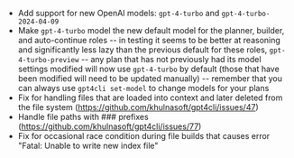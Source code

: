 - Add support for new OpenAI models: `gpt-4-turbo` and `gpt-4-turbo-2024-04-09`
- Make `gpt-4-turbo` model the new default model for the planner, builder, and auto-continue roles -- in testing it seems to be better at reasoning and significantly less lazy than the previous default for these roles, `gpt-4-turbo-preview` -- any plan that has not previously had its model settings modified will now use `gpt-4-turbo` by default (those that have been modified will need to be updated manually) -- remember that you can always use `gpt4cli set-model` to change models for your plans
- Fix for handling files that are loaded into context and later deleted from the file system (https://github.com/khulnasoft/gpt4cli/issues/47)
- Handle file paths with ### prefixes (https://github.com/khulnasoft/gpt4cli/issues/77)
- Fix for occasional race condition during file builds that causes error "Fatal: Unable to write new index file"